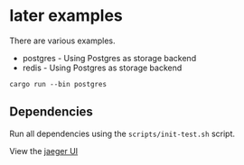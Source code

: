 # later examples

There are various examples.
* postgres - Using Postgres as storage backend
* redis - Using Postgres as storage backend

```
cargo run --bin postgres
```

## Dependencies

Run all dependencies using the `scripts/init-test.sh` script.

View the [jaeger UI](http://localhost:16686)